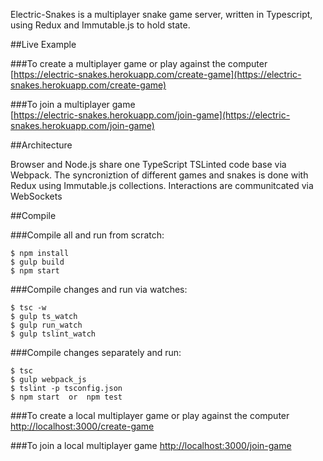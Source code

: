 

Electric-Snakes is a multiplayer snake game server, written in Typescript, using Redux and Immutable.js to hold state.

##Live Example
	
###To create a multiplayer game or play against the computer
[https://electric-snakes.herokuapp.com/create-game](https://electric-snakes.herokuapp.com/create-game)

###To join a multiplayer game	
[https://electric-snakes.herokuapp.com/join-game](https://electric-snakes.herokuapp.com/join-game)

##Architecture

Browser and Node.js share one TypeScript TSLinted code base via Webpack. The syncroniztion of different games and snakes is done with Redux using Immutable.js collections. Interactions are communitcated via WebSockets

##Compile

###Compile all and run from scratch:

    $ npm install
	$ gulp build
	$ npm start

###Compile changes and run via watches:

	$ tsc -w                   
	$ gulp ts_watch              
	$ gulp run_watch 
	$ gulp tslint_watch

###Compile changes separately and run:

	$ tsc                
	$ gulp webpack_js             
	$ tslint -p tsconfig.json
	$ npm start  or  npm test

###To create a local multiplayer game or play against the computer
[http://localhost:3000/create-game](http://localhost:3000/create-game)


###To join a local multiplayer game	
[http://localhost:3000/join-game](http://localhost:3000/join-game)



